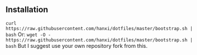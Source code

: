 ## Installation
` curl https://raw.githubusercontent.com/hanxi/dotfiles/master/bootstrap.sh | bash `
Or:
` wget -O - https://raw.githubusercontent.com/hanxi/dotfiles/master/bootstrap.sh | bash `
But I suggest use your own repository fork from this.
